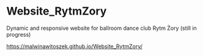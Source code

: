 # Website_RytmZory
Dynamic and responsive website for ballroom dance club Rytm Żory
(still in progress)

https://malwinawitoszek.github.io/Website_RytmZory/
